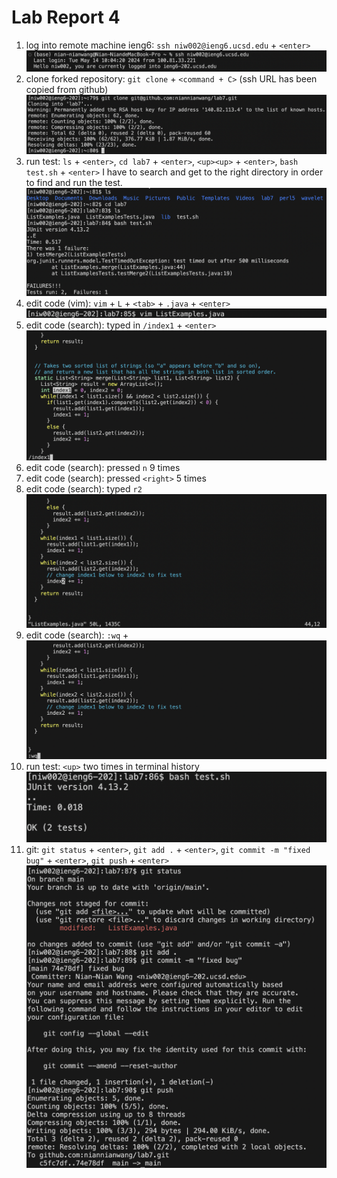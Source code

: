 # Lab Report 4

1. log into remote machine ieng6: `ssh niw002@ieng6.ucsd.edu` + `<enter>` ![Image](connect_ieng6.png)
2. clone forked repository: `git clone` + `<command + C>` (ssh URL has been copied from github) ![Image](clone.png)
3. run test: `ls` + `<enter>`, `cd lab7` + `<enter>`, `<up><up>` + `<enter>`, `bash test.sh` + `<enter>` I have to search and get to the right directory in order to find and run the test. ![Image](run_test.png)
4. edit code (vim): `vim` + `L` + `<tab>` + `.java` + `<enter>` ![Image](vim_command.png)
6. edit code (search): typed in `/index1` + `<enter>` ![Image](vim_search.png)
7. edit code (search): pressed `n` 9 times
8. edit code (search): pressed `<right>` 5 times
9. edit code (search): typed `r2` ![Image](vim_r.png)
10. edit code (search): `:wq` + <enter> ![Image](vim_wq.png)
11. run test: `<up>` two times in terminal history ![Image](success_test.png)
12. git: `git status` + `<enter>`, `git add .` + `<enter>`, `git commit -m "fixed bug"` + `<enter>`, `git push` + `<enter>` ![Image](push.png)
